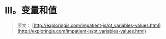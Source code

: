 # III。变量和值

> 原文： [http://exploringjs.com/impatient-js/pt_variables-values.html](http://exploringjs.com/impatient-js/pt_variables-values.html)